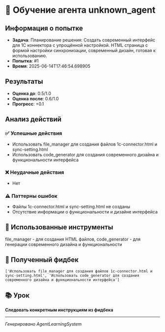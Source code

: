 # 🧠 Обучение агента unknown_agent

## Информация о попытке
- **Задача**: Планирование решения: Создать современный интерфейс для 1C коннектора с упрощённой настройкой. HTML страница с формой настройки синхронизации, современный дизайн, готовая к использованию.
- **Попытка**: #1
- **Время**: 2025-06-14T17:46:54.698905

## Результаты
- **Оценка до**: 0.5/1.0
- **Оценка после**: 0.6/1.0
- **Прогресс**: +0.1

## Анализ действий

### ✅ Успешные действия
- Использовать file_manager для создания файлов 1c-connector.html и sync-setting.html
- Использовать code_generator для создания современного дизайна и функциональности интерфейса

### ❌ Неудачные действия
- Нет

### ⚠️ Паттерны ошибок
- Файлы 1c-connector.html и sync-setting.html не созданы
- Отсутствие информации о функциональности и дизайне интерфейса

## 🔧 Использованные инструменты
file_manager - для создания HTML файлов, code_generator - для генерации современного дизайна и функциональности

## 📝 Полученный фидбек
```
['Использовать file_manager для создания файлов 1c-connector.html и sync-setting.html', 'Использовать code_generator для создания современного дизайна и функциональности интерфейса']
```

## 📚 Урок
**Следовать конкретным инструкциям из фидбека**

---
*Генерировано AgentLearningSystem*
